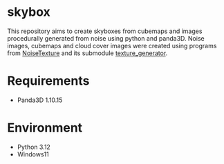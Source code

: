 # skybox

This repository aims to create skyboxes from cubemaps and images procedurally generated from noise using python and panda3D.
Noise images, cubemaps and cloud cover images were created using programs from [NoiseTexture](https://github.com/taKana671/NoiseTexture) and its submodule [texture_generator](https://github.com/taKana671/texture_generator).

# Requirements
* Panda3D 1.10.15
  
# Environment
* Python 3.12
* Windows11

